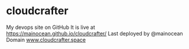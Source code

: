 # cloudcrafter
My devops site on GitHub
It is live at https://mainocean.github.io/cloudcrafter/
Last deployed by @mainocean
Domain www.cloudcrafter.space
